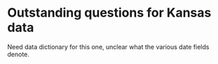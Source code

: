 # Outstanding questions for Kansas data

Need data dictionary for this one, unclear what the various date fields denote. 